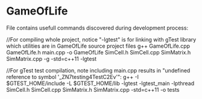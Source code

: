 # GameOfLife
File contains usefull commands discovered during development process:

//For compiling whole project, notice "-lgtest" is for linking with gTest library which utilities are in GameOfLife source project files
g++ GameOfLife.cpp GameOfLife.h main.cpp -o GameOfLife SimCell.h SimCell.cpp SimMatrix.h SimMatrix.cpp -g -std=c++11 -lgtest

//For gTest test compilation, note including main.cpp results in "undefined reference to symbol '_ZN7testing4TestC2Ev'":
g++ -I $GTEST_HOME/include -L $GTEST_HOME/lib -lgtest -lgtest_main -lpthread SimCell.h SimCell.cpp SimMatrix.h SimMatrix.cpp -std=c++11 -o tests

